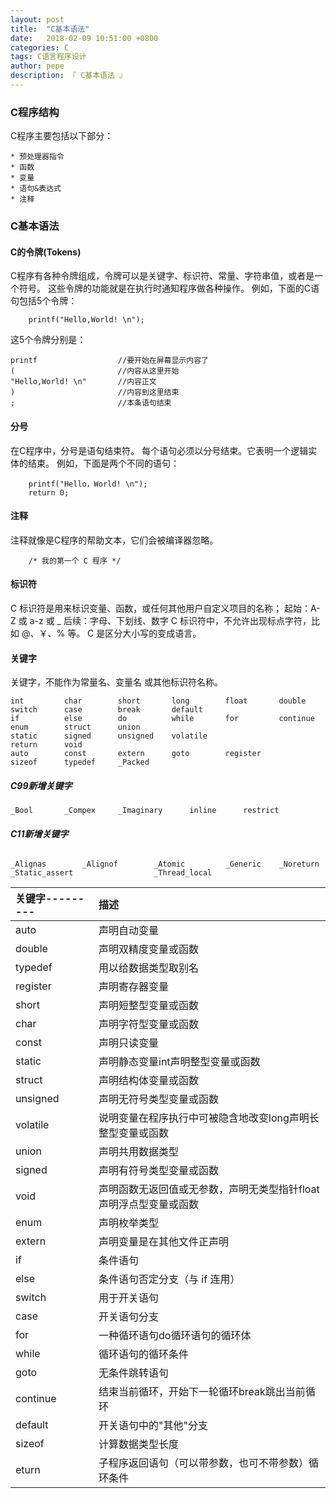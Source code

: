 ```yaml
---
layout: post
title:  "C基本语法"
date:   2018-02-09 10:51:00 +0800
categories: C
tags: C语言程序设计
author: pepe
description: 『 C基本语法 』
---
```


### **C程序结构**
C程序主要包括以下部分：

    * 预处理器指令
    * 函数
    * 变量
    * 语句&表达式
    * 注释

### **C基本语法**

#### **C的令牌(Tokens)**
C程序有各种令牌组成，令牌可以是关键字、标识符、常量、字符串值，或者是一个符号。
这些令牌的功能就是在执行时通知程序做各种操作。
例如，下面的C语句包括5个令牌：
```
    printf("Hello,World! \n");
```
这5个令牌分别是：
```
printf                  //要开始在屏幕显示内容了
(                       //内容从这里开始
"Hello,World! \n"       //内容正文
)                       //内容到这里结束
;                       //本条语句结束
```
#### **分号**
在C程序中，分号是语句结束符。
每个语句必须以分号结束。它表明一个逻辑实体的结束。
例如，下面是两个不同的语句：
```
    printf("Hello，World! \n");
    return 0;
```

#### **注释**
注释就像是C程序的帮助文本，它们会被编译器忽略。
```
    /* 我的第一个 C 程序 */
```

#### **标识符**
C 标识符是用来标识变量、函数，或任何其他用户自定义项目的名称；
起始：A-Z 或 a-z 或 _
后续：字母、下划线、数字
C 标识符中，不允许出现标点字符，比如 @、￥、% 等。
C 是区分大小写的变成语言。

#### **关键字**
关键字，不能作为常量名、变量名 或其他标识符名称。

    int         char        short       long        float       double
    switch      case        break       default
    if          else        do          while       for         continue   
    enum        struct      union       
    static      signed      unsigned    volatile
    return      void
    auto        const       extern      goto        register
    sizeof      typedef     _Packed  

##### **C99新增关键字**

    _Bool       _Compex     _Imaginary      inline      restrict
    
###### **C11新增关键字**

    _Alignas        _Alignof        _Atomic         _Generic    _Noreturn   
    _Static_assert                  _Thread_local


|关键字---------|描述|
|:--------------|:----|
|auto	        |声明自动变量|
|double	        |声明双精度变量或函数|
|typedef	    |用以给数据类型取别名|
|register	    |声明寄存器变量|
|short	        |声明短整型变量或函数|
|char	        |声明字符型变量或函数|
|const	        |声明只读变量|
|static	        |声明静态变量int声明整型变量或函数|
|struct	        |声明结构体变量或函数|
|unsigned	    |声明无符号类型变量或函数|
|volatile	    |说明变量在程序执行中可被隐含地改变long声明长整型变量或函数|
|union	        |声明共用数据类型|
|signed	        |声明有符号类型变量或函数|
|void	        |声明函数无返回值或无参数，声明无类型指针float声明浮点型变量或函数|
|enum	        |声明枚举类型|
|extern	        |声明变量是在其他文件正声明|
|if	            |条件语句|
|else	        |条件语句否定分支（与 if 连用）|
|switch	        |用于开关语句|
|case	        |开关语句分支|
|for	        |一种循环语句do循环语句的循环体|
|while	        |循环语句的循环条件|
|goto	        |无条件跳转语句|
|continue	    |结束当前循环，开始下一轮循环break跳出当前循环|
|default	    |开关语句中的"其他"分支|
|sizeof	        |计算数据类型长度|
|eturn	        |子程序返回语句（可以带参数，也可不带参数）循环条件|












